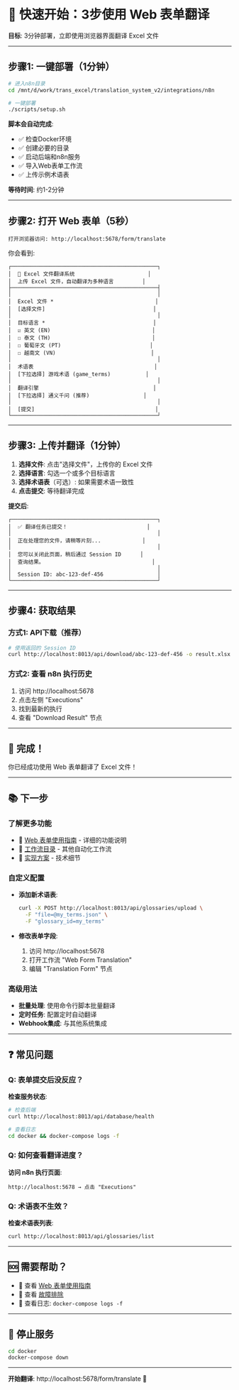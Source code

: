# 🚀 快速开始：3步使用 Web 表单翻译

**目标**: 3分钟部署，立即使用浏览器界面翻译 Excel 文件

---

## 步骤1: 一键部署（1分钟）

```bash
# 进入n8n目录
cd /mnt/d/work/trans_excel/translation_system_v2/integrations/n8n

# 一键部署
./scripts/setup.sh
```

**脚本会自动完成**:
- ✅ 检查Docker环境
- ✅ 创建必要的目录
- ✅ 启动后端和n8n服务
- ✅ 导入Web表单工作流
- ✅ 上传示例术语表

**等待时间**: 约1-2分钟

---

## 步骤2: 打开 Web 表单（5秒）

```
打开浏览器访问: http://localhost:5678/form/translate
```

你会看到:

```
┌──────────────────────────────────────────────┐
│  📄 Excel 文件翻译系统                       │
│  上传 Excel 文件，自动翻译为多种语言         │
├──────────────────────────────────────────────┤
│                                              │
│  Excel 文件 *                                │
│  [选择文件]                                  │
│                                              │
│  目标语言 *                                  │
│  ☑ 英文 (EN)                                │
│  ☐ 泰文 (TH)                                │
│  ☐ 葡萄牙文 (PT)                            │
│  ☐ 越南文 (VN)                              │
│                                              │
│  术语表                                      │
│  [下拉选择] 游戏术语 (game_terms)           │
│                                              │
│  翻译引擎                                    │
│  [下拉选择] 通义千问 (推荐)                 │
│                                              │
│  [提交]                                      │
└──────────────────────────────────────────────┘
```

---

## 步骤3: 上传并翻译（1分钟）

1. **选择文件**: 点击"选择文件"，上传你的 Excel 文件
2. **选择语言**: 勾选一个或多个目标语言
3. **选择术语表**（可选）: 如果需要术语一致性
4. **点击提交**: 等待翻译完成

**提交后**:

```
┌──────────────────────────────────────────────┐
│  ✅ 翻译任务已提交！                         │
│                                              │
│  正在处理您的文件，请稍等片刻...             │
│                                              │
│  您可以关闭此页面，稍后通过 Session ID      │
│  查询结果。                                  │
│                                              │
│  Session ID: abc-123-def-456                 │
└──────────────────────────────────────────────┘
```

---

## 步骤4: 获取结果

### 方式1: API下载（推荐）

```bash
# 使用返回的 Session ID
curl http://localhost:8013/api/download/abc-123-def-456 -o result.xlsx
```

### 方式2: 查看 n8n 执行历史

1. 访问 http://localhost:5678
2. 点击左侧 "Executions"
3. 找到最新的执行
4. 查看 "Download Result" 节点

---

## 🎉 完成！

你已经成功使用 Web 表单翻译了 Excel 文件！

---

## 📚 下一步

### 了解更多功能

- 📖 [Web 表单使用指南](./WEB_FORM_GUIDE.md) - 详细的功能说明
- 📖 [工作流目录](./docs/WORKFLOW_CATALOG.md) - 其他自动化工作流
- 📖 [实现方案](./docs/IMPLEMENTATION_PLAN.md) - 技术细节

### 自定义配置

- **添加新术语表**:
  ```bash
  curl -X POST http://localhost:8013/api/glossaries/upload \
    -F "file=@my_terms.json" \
    -F "glossary_id=my_terms"
  ```

- **修改表单字段**:
  1. 访问 http://localhost:5678
  2. 打开工作流 "Web Form Translation"
  3. 编辑 "Translation Form" 节点

### 高级用法

- **批量处理**: 使用命令行脚本批量翻译
- **定时任务**: 配置定时自动翻译
- **Webhook集成**: 与其他系统集成

---

## ❓ 常见问题

### Q: 表单提交后没反应？

**检查服务状态**:
```bash
# 检查后端
curl http://localhost:8013/api/database/health

# 查看日志
cd docker && docker-compose logs -f
```

### Q: 如何查看翻译进度？

**访问 n8n 执行页面**:
```
http://localhost:5678 → 点击 "Executions"
```

### Q: 术语表不生效？

**检查术语表列表**:
```bash
curl http://localhost:8013/api/glossaries/list
```

---

## 🆘 需要帮助？

- 📖 查看 [Web 表单使用指南](./WEB_FORM_GUIDE.md)
- 📖 查看 [故障排除](./docs/TROUBLESHOOTING.md)
- 📝 查看日志: `docker-compose logs -f`

---

## 🛑 停止服务

```bash
cd docker
docker-compose down
```

---

**开始翻译**: http://localhost:5678/form/translate 🎉
